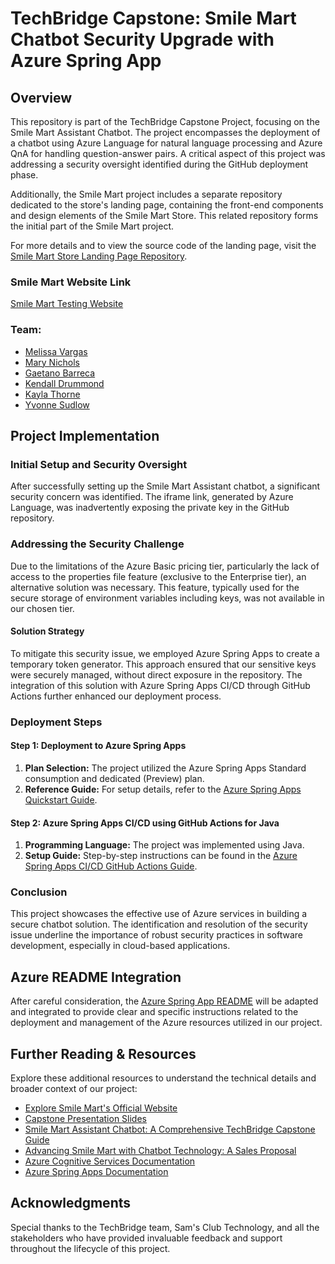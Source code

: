 # TechBridge Capstone: Smile Mart Chatbot Security Upgrade with Azure Spring App

## Overview

This repository is part of the TechBridge Capstone Project, focusing on the Smile Mart Assistant
Chatbot. The project encompasses the deployment of a chatbot using Azure Language for natural
language processing and Azure QnA for handling question-answer pairs. A critical aspect of this
project was addressing a security oversight identified during the GitHub deployment phase.

Additionally, the Smile Mart project includes a separate repository dedicated to the store's landing
page, containing the front-end components and design elements of the Smile Mart Store. This related
repository forms the initial part of the Smile Mart project.

For more details and to view the source code of the landing page, visit
the [Smile Mart Store Landing Page Repository](https://github.com/gaebar/SmileMart-Store-Landing-Page).

### Smile Mart Website Link

[Smile Mart Testing Website](https://gaebar.github.io/SmileMart-Store-Landing-Page/src/)

### Team:

- [Melissa Vargas](https://www.linkedin.com/in/melissa-vargas-57a96828a/)
- [Mary Nichols](https://www.linkedin.com/in/fuseboxradio/)
- [Gaetano Barreca](https://www.linkedin.com/in/gaetanobarreca/)
- [Kendall Drummond](https://www.linkedin.com/in/kendalldrummond/)
- [Kayla Thorne](https://www.linkedin.com/in/kaylthorne/)
- [Yvonne Sudlow](https://www.linkedin.com/in/yvonne-sudlow/)

## Project Implementation

### Initial Setup and Security Oversight

After successfully setting up the Smile Mart Assistant chatbot, a significant security concern was
identified. The iframe link, generated by Azure Language, was inadvertently exposing the private key
in the GitHub repository.

### Addressing the Security Challenge

Due to the limitations of the Azure Basic pricing tier, particularly the lack of access to the
properties file feature (exclusive to the Enterprise tier), an alternative solution was necessary.
This feature, typically used for the secure storage of environment variables including keys, was not
available in our chosen tier.

#### Solution Strategy

To mitigate this security issue, we employed Azure Spring Apps to create a temporary token
generator. This approach ensured that our sensitive keys were securely managed, without direct
exposure in the repository. The integration of this solution with Azure Spring Apps CI/CD through
GitHub Actions further enhanced our deployment process.

### Deployment Steps

#### Step 1: Deployment to Azure Spring Apps

1. **Plan Selection:** The project utilized the Azure Spring Apps Standard consumption and dedicated
   (Preview) plan.
2. **Reference Guide:** For setup details, refer to the [Azure Spring Apps Quickstart
   Guide](https://learn.microsoft.com/en-us/azure/spring-apps/quickstart?tabs=Azure-Developer-CLI%2CAzure-portal-ent%2CConsumption-workload&pivots=sc-consumption-plan).

#### Step 2: Azure Spring Apps CI/CD using GitHub Actions for Java

1. **Programming Language:** The project was implemented using Java.
2. **Setup Guide:** Step-by-step instructions can be found in the [Azure Spring Apps CI/CD GitHub
   Actions
   Guide](https://learn.microsoft.com/en-us/azure/spring-apps/how-to-github-actions?pivots=programming-language-java).

### Conclusion

This project showcases the effective use of Azure services in building a secure chatbot solution.
The identification and resolution of the security issue underline the importance of robust security
practices in software development, especially in cloud-based applications.

## Azure README Integration

After careful consideration, the [Azure Spring App README](initial/README.adoc) will be adapted and
integrated to
provide
clear and specific instructions related to the deployment and management of the Azure resources
utilized in our project.

## Further Reading & Resources

Explore these additional resources to understand the technical details and broader context of our
project:

- [Explore Smile Mart's Official Website](https://gaebar.github.io/SmileMart-Store-Landing-Page/src/)
- [Capstone Presentation Slides](https://docs.google.com/presentation/d/1eW7YJNQbCQb7Fc7HsP4Mzt9CcL6W3KYhGyr7uj0Tf6o/edit#slide=id.g297f2fe054d_0_31)
- [Smile Mart Assistant Chatbot: A Comprehensive TechBridge Capstone Guide](https://docs.google.com/document/d/1Zer5HqsXGsC6Ndwt6GPSG1jXx3tcFMcpLHAj9-KNTG0/edit?usp=sharing)
- [Advancing Smile Mart with Chatbot Technology: A Sales Proposal](https://docs.google.com/document/d/1E9JNDBn6E5Rx3ibJqEAh2dg1lhhSmmSAFYrDE9_ytpE/edit?usp=sharing)
- [Azure Cognitive Services Documentation](https://docs.microsoft.com/azure/cognitive-services/)
- [Azure Spring Apps Documentation](https://docs.microsoft.com/azure/spring-apps/)

## Acknowledgments

Special thanks to the TechBridge team, Sam's Club Technology, and all the
stakeholders who have provided invaluable feedback and support throughout the lifecycle of this
project.
